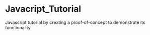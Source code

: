 # Javacript_Tutorial
Javascript tutorial by creating a proof-of-concept to demonstrate its functionality
